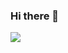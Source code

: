 ### Hi there 👋

<!--
**xiaozhilvz/xiaozhilvz** is a ✨ _special_ ✨ repository because its `README.md` (this file) appears on your GitHub profile.

Here are some ideas to get you started:

- 🔭 I’m currently working on school
- 🌱 I’m currently learning C/C++ https://img.shields.io/badge/code-visual%20studio%202022-purple
- 👯 I’m a common people
- welcome to join us discord club:https://discord.gg/c7CtjVu46E
-->
![](https://github-readme-stats.vercel.app/api?username=mayandev&theme=dark)
